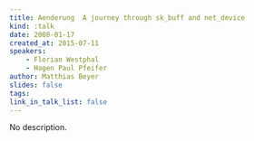 ```yaml
---
title: Aenderung  A journey through sk_buff and net_device
kind: :talk
date: 2008-01-17
created_at: 2015-07-11
speakers:
    - Florian Westphal
    - Hagen Paul Pfeifer
author: Matthias Beyer
slides: false
tags:
link_in_talk_list: false
---
```


No description.
